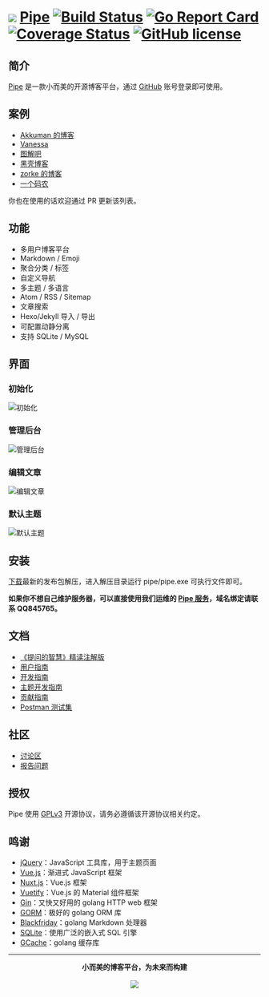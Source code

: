 # <img src="https://user-images.githubusercontent.com/873584/33324159-c3ea5050-d489-11e7-9f4b-75ee806a7538.png"> [Pipe](https://github.com/b3log/pipe) [![Build Status](https://img.shields.io/travis/b3log/pipe.svg?style=flat)](https://travis-ci.org/b3log/pipe) [![Go Report Card](https://goreportcard.com/badge/github.com/b3log/pipe)](https://goreportcard.com/report/github.com/b3log/pipe) [![Coverage Status](https://coveralls.io/repos/github/b3log/pipe/badge.svg?branch=master)](https://coveralls.io/github/b3log/pipe?branch=master) [![GitHub license](https://img.shields.io/github/license/b3log/pipe.svg)](https://github.com/b3log/pipe/blob/master/LICENSE)

## 简介

[Pipe](https://github.com/b3log/pipe) 是一款小而美的开源博客平台，通过 [GitHub](https://github.com) 账号登录即可使用。

## 案例

* [Akkuman 的博客](http://o0o.pub)
* [Vanessa](http://vanessa.b3log.org)
* [图解吧](http://tujie8.net)
* [黑壳博客](http://blog.bhusk.com)
* [zorke 的博客](http://pipe.b3log.org/blogs/zorke)
* [一个码农](http://blog.gitor.org)

你也在使用的话欢迎通过 PR 更新该列表。

## 功能

* 多用户博客平台
* Markdown / Emoji
* 聚合分类 / 标签
* 自定义导航
* 多主题 / 多语言
* Atom / RSS / Sitemap
* 文章搜索
* Hexo/Jekyll 导入 / 导出
* 可配置动静分离
* 支持 SQLite / MySQL

## 界面

### 初始化

![初始化](https://user-images.githubusercontent.com/873584/34195698-e860c0c4-e599-11e7-9d4f-32307712324d.jpg)

### 管理后台

![管理后台](https://user-images.githubusercontent.com/873584/34195907-b390adf4-e59a-11e7-8ef7-97f8393c770d.jpg)

### 编辑文章

![编辑文章](https://user-images.githubusercontent.com/873584/34195873-975c07dc-e59a-11e7-83ca-c07272c5933c.jpg)

### 默认主题

![默认主题](https://user-images.githubusercontent.com/873584/34195948-d2b0106c-e59a-11e7-922d-b85e7a172eef.jpg)

## 安装

[下载](https://pan.baidu.com/s/1jHPtHLO)最新的发布包解压，进入解压目录运行 pipe/pipe.exe 可执行文件即可。

**如果你不想自己维护服务器，可以直接使用我们运维的 [Pipe 服务](http://pipe.b3log.org)，域名绑定请联系 QQ845765。**

## 文档

* [《提问的智慧》精读注解版](https://hacpai.com/article/1536377163156)
* [用户指南](https://hacpai.com/article/1513761942333)
* [开发指南](https://hacpai.com/article/1533965022328)
* [主题开发指南](https://hacpai.com/article/1512550354920)
* [贡献指南](https://github.com/b3log/pipe/blob/master/CONTRIBUTING.md)
* [Postman 测试集](https://www.getpostman.com/collections/900ddef64ad0e60479a6)

## 社区

* [讨论区](https://hacpai.com/tag/pipe)
* [报告问题](https://github.com/b3log/pipe/issues/new/choose)

## 授权

Pipe 使用 [GPLv3](https://www.gnu.org/licenses/gpl-3.0.txt) 开源协议，请务必遵循该开源协议相关约定。

## 鸣谢

* [jQuery](https://github.com/jquery/jquery)：JavaScript 工具库，用于主题页面
* [Vue.js](https://github.com/vuejs/vue)：渐进式 JavaScript 框架
* [Nuxt.js](https://github.com/nuxt/nuxt.js)：Vue.js 框架
* [Vuetify](https://github.com/vanessa219/vuetify)：Vue.js 的 Material 组件框架
* [Gin](https://github.com/gin-gonic/gin)：又快又好用的 golang HTTP web 框架
* [GORM](https://github.com/jinzhu/gorm)：极好的 golang ORM 库
* [Blackfriday](github.com/russross/blackfriday)：golang Markdown 处理器
* [SQLite](https://www.sqlite.org)：使用广泛的嵌入式 SQL 引擎
* [GCache](https://github.com/bluele/gcache)：golang 缓存库

----

<p align = "center">
<strong>小而美的博客平台，为未来而构建</strong>
<br><br>
<img src="https://user-images.githubusercontent.com/873584/33324033-441773da-d489-11e7-8d39-78abbeb563f0.png">
</p>
